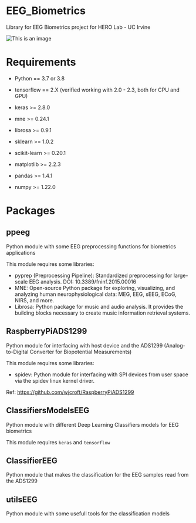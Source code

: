 # EEG_Biometrics
Library for EEG Biometrics project for HERO Lab - UC Irvine

![This is an image](https://seekvectorlogo.com/university-of-california-irvine-uci-vector-logo-svg/][img]https://seekvectorlogo.com/wp-content/uploads/2020/02/university-of-california-irvine-uci-vector-logo.png)

# Requirements

- Python == 3.7 or 3.8
- tensorflow == 2.X (verified working with 2.0 - 2.3, both for CPU and GPU)
- keras >= 2.8.0

- mne >= 0.24.1
- librosa >= 0.9.1
- sklearn >= 1.0.2
- scikit-learn >= 0.20.1
- matplotlib >= 2.2.3
- pandas >=  1.4.1
- numpy >= 1.22.0

# Packages

## ppeeg

Python module with some EEG preprocessing functions for biometrics applications
 
This module requires some libraries:
- pyprep (Preprocessing Pipeline): Standardized preprocessing for large-scale EEG analysis. DOI: 10.3389/fninf.2015.00016
- MNE: Open-source Python package for exploring, visualizing, and analyzing human neurophysiological data: MEG, EEG, sEEG, ECoG, NIRS, and more.
- Librosa: Python package for music and audio analysis. It provides the building blocks necessary to create music information retrieval systems.

## RaspberryPiADS1299

Python module for interfacing with host device and the ADS1299 (Analog-to-Digital Converter for Biopotential Measurements)

This module requires some libraries:
- spidev: Python module for interfacing with SPI devices from user space via the spidev linux kernel driver.

Ref: https://github.com/wjcroft/RaspberryPiADS1299

## ClassifiersModelsEEG

Python module with different Deep Learning Classifiers models for EEG biometrics

This module requires `keras` and `tensorflow`

## ClassifierEEG

Python module that makes the classification for the EEG samples read from the ADS1299 

## utilsEEG

Python module with some usefull tools for the classification models
